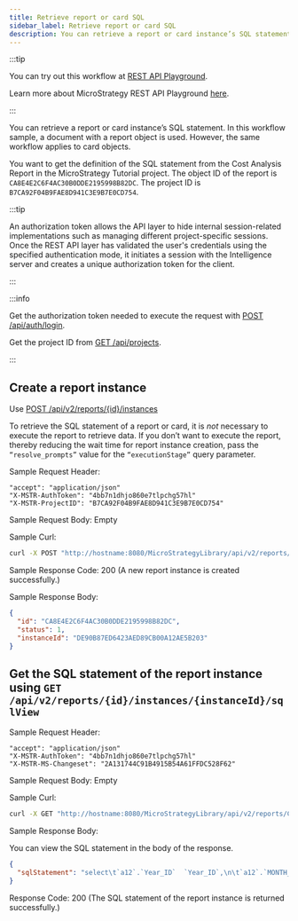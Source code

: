 ```yaml
---
title: Retrieve report or card SQL
sidebar_label: Retrieve report or card SQL
description: You can retrieve a report or card instance’s SQL statement. In this workflow sample, a document with a report object is used. However, the same workflow applies to card objects.
---
```


<Available since="2021 Update 2" />

:::tip

You can try out this workflow at [REST API Playground](https://www.postman.com/microstrategysdk/workspace/microstrategy-rest-api/folder/16131298-c962ed90-f4e6-4934-8b65-4480bf45746e?ctx=documentation).

Learn more about MicroStrategy REST API Playground [here](/docs/getting-started/playground.md).

:::

You can retrieve a report or card instance’s SQL statement. In this workflow sample, a document with a report object is used. However, the same workflow applies to card objects.

You want to get the definition of the SQL statement from the Cost Analysis Report in the MicroStrategy Tutorial project. The object ID of the report is `CA8E4E2C6F4AC30B0DDE2195998B82DC`. The project ID is `B7CA92F04B9FAE8D941C3E9B7E0CD754`.

:::tip

An authorization token allows the API layer to hide internal session-related implementations such as managing different project-specific sessions. Once the REST API layer has validated the user's credentials using the specified authentication mode, it initiates a session with the Intelligence server and creates a unique authorization token for the client.

:::

:::info

Get the authorization token needed to execute the request with [POST /api/auth/login](https://demo.microstrategy.com/MicroStrategyLibrary/api-docs/index.html#/Authentication/postLogin).

Get the project ID from [GET /api/projects](https://demo.microstrategy.com/MicroStrategyLibrary/api-docs/index.html#/Projects/getProjects_1).

:::

## Create a report instance

Use [POST /api/v2/reports/{id}/instances](https://demo.microstrategy.com/MicroStrategyLibrary/api-docs/index.html#/Reports/createReportInstance_1)

To retrieve the SQL statement of a report or card, it is _not_ necessary to execute the report to retrieve data. If you don’t want to execute the report, thereby reducing the wait time for report instance creation, pass the `“resolve_prompts”` value for the `“executionStage”` query parameter.

Sample Request Header:

```http
"accept": "application/json"
"X-MSTR-AuthToken": "4bb7n1dhjo860e7tlpchg57hl"
"X-MSTR-ProjectID": "B7CA92F04B9FAE8D941C3E9B7E0CD754"
```

Sample Request Body: Empty

Sample Curl:

```bash
curl -X POST "http://hostname:8080/MicroStrategyLibrary/api/v2/reports/CA8E4E2C6F4AC30B0DDE2195998B82DC/instances?executionStage=resolve_prompts" -H "accept: application/json" -H "X-MSTR-AuthToken: 4bb7n1dhjo860e7tlpchg57hl" -H "X-MSTR-ProjectID: B7CA92F04B9FAE8D941C3E9B7E0CD754"
```

Sample Response Code: 200 (A new report instance is created successfully.)

Sample Response Body:

```json
{
  "id": "CA8E4E2C6F4AC30B0DDE2195998B82DC",
  "status": 1,
  "instanceId": "DE90B87ED6423AED89CB00A12AE5B203"
}
```

## Get the SQL statement of the report instance using `GET /api/v2/reports/{id}/instances/{instanceId}/sqlView`

Sample Request Header:

```http
"accept": "application/json"
"X-MSTR-AuthToken": "4bb7n1dhjo860e7tlpchg57hl"
"X-MSTR-MS-Changeset": "2A131744C91B4915B54A61FFDC528F62"
```

Sample Request Body: Empty

Sample Curl:

```bash
curl -X GET "http://hostname:8080/MicroStrategyLibrary/api/v2/reports/CA8E4E2C6F4AC30B0DDE2195998B82DC/instances/DE90B87ED6423AED89CB00A12AE5B203/sqlView" -H "accept: application/json" -H "X-MSTR-AuthToken: 4bb7n1dhjo860e7tlpchg57hl" -H "X-MSTR-ProjectID: B7CA92F04B9FAE8D941C3E9B7E0CD754"
```

Sample Response Body:

You can view the SQL statement in the body of the response.

```json
{
  "sqlStatement": "select\t`a12`.`Year_ID`  `Year_ID`,\n\t`a12`.`MONTH_OF_YEAR`  `MONTH_OF_YEAR`,\n\tmax(`a14`.`MONTH_OF_YEAR_NAME`)  `MONTH_OF_YEAR_NAME0`,\n\t`a13`.`COUNTRY_ID`  `COUNTRY_ID`,\n\tmax(`a16`.`COUNTRY_NAME`)  `COUNTRY_NAME0`,\n\t`a13`.`REGION_ID`  `REGION_ID`,\n\tmax(`a15`.`REGION_NAME`)  `REGION_NAME`,\n\tsum(`a11`.`TOT_DOLLAR_SALES`)  `Revenue`,\n\tsum(`a11`.`TOT_COST`)  `WJXBFS1`\nfrom\t`SUBCATEG_MNTH_CTR_SLS`\t`a11`\n\tjoin\t`LU_MONTH`\t`a12`\n\t  on \t(`a11`.`MONTH_ID` = `a12`.`MONTH_ID`)\n\tjoin\t`LU_CALL_CTR`\t`a13`\n\t  on \t(`a11`.`CALL_CTR_ID` = `a13`.`CALL_CTR_ID`)\n\tjoin\t`LU_MONTH_OF_YEAR`\t`a14`\n\t  on \t(`a12`.`MONTH_OF_YEAR` = `a14`.`MONTH_OF_YEAR`)\n\tjoin\t`LU_REGION`\t`a15`\n\t  on \t(`a13`.`COUNTRY_ID` = `a15`.`COUNTRY_ID` and \n\t`a13`.`REGION_ID` = `a15`.`REGION_ID`)\n\tjoin\t`LU_COUNTRY`\t`a16`\n\t  on \t(`a13`.`COUNTRY_ID` = `a16`.`COUNTRY_ID`)\ngroup by\t`a12`.`Year_ID`,\n\t`a12`.`MONTH_OF_YEAR`,\n\t`a13`.`COUNTRY_ID`,\n\t`a13`.`REGION_ID`\n\n[Analytical engine calculation steps:\n\t1.  Perform cross-tabbing\n]\n"
}
```

Response Code: 200 (The SQL statement of the report instance is returned successfully.)
